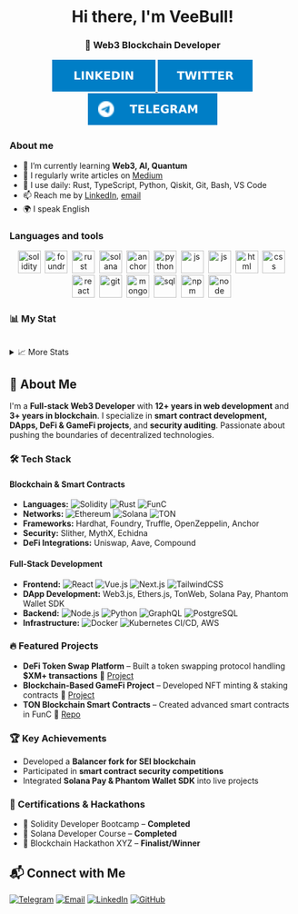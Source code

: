 <div align="center"> <h1>Hi there, I'm VeeBull!</h1> <h3>🚀 Web3 Blockchain Developer</h3></div>

<div id="socials" align="center">
 <a href="#linkedin-url">
  <img src="https://raw.githubusercontent.com/veebull/veebull/refs/heads/main/LinkedIn-blue.svg" alt="LinkedIn"/>
 </a>
  <a href="#twitter-url">
   <img src="https://raw.githubusercontent.com/veebull/veebull/refs/heads/main/Twitter-blue.svg" alt="Twitter"/>
  </a>
  <a href="#telegram-url">
   <img src="https://raw.githubusercontent.com/veebull/veebull/refs/heads/main/Telegram-blue.svg" alt="Telegram"/>
  </a>
</div>

### About me
- 🌱 I’m currently learning **Web3, AI, Quantum**
- 📝 I regularly write articles on [Medium](medium-link)
- 🚀 I use daily: Rust, TypeScript, Python, Qiskit, Git, Bash, VS Code
- 📫 Reach me by [LinkedIn](linkedin-link), [email](mailto:email-address)
- 🌍 I speak English

### Languages and tools
<div id="techs" align="center">
 <img src="https://cdn.jsdelivr.net/gh/devicons/devicon/icons/solidity/solidity-original.svg" title="solidity" width="40" height="40" />&nbsp;
 <img src="https://avatars.githubusercontent.com/u/99892494?s=200&v=4" title="foundry-rs" width="40" height="40" />&nbsp;
 <img src="https://cdn.jsdelivr.net/gh/devicons/devicon/icons/rust/rust-original.svg" title="rust" width="40" height="40" />&nbsp;
 <img src="https://cryptologos.cc/logos/solana-sol-logo.svg?v=040" title="solana" width="40" height="40" />&nbsp;
 <img src="https://camo.githubusercontent.com/590ccfb4e70a27673047ee879ed409981c05b2da403e60b4aaa7961ccdb46001/68747470733a2f2f7062732e7477696d672e636f6d2f6d656469612f46565556614f3958454141756c764b3f666f726d61743d706e67266e616d653d736d616c6c" title="anchor" width="40" height="40" />&nbsp;
 <img src="https://cdn.jsdelivr.net/gh/devicons/devicon/icons/python/python-original.svg" title="python" width="40" height="40" />&nbsp;
 <img src="https://cdn.jsdelivr.net/gh/devicons/devicon/icons/typescript/typescript-original.svg" title="js" width="40" height="40" />&nbsp;
 <img src="https://cdn.jsdelivr.net/gh/devicons/devicon/icons/javascript/javascript-original.svg" title="js" width="40" height="40" />&nbsp;
 <img src="https://cdn.jsdelivr.net/gh/devicons/devicon/icons/html5/html5-original.svg" title="html" width="40" height="40"/>&nbsp;
 <img src="https://cdn.jsdelivr.net/gh/devicons/devicon/icons/css3/css3-original.svg" title="css" width="40" height="40" />&nbsp;
 <img src="https://cdn.jsdelivr.net/gh/devicons/devicon/icons/react/react-original.svg" title="react" width="40" height="40"/>&nbsp;
 <img src="https://cdn.jsdelivr.net/gh/devicons/devicon/icons/git/git-plain.svg" title="git" width="40" height="40"/>&nbsp;
 <img src="https://www.svgrepo.com/show/331488/mongodb.svg" title="mongodb" width="40" height="40"/>&nbsp;
 <img src="https://cdn.jsdelivr.net/gh/devicons/devicon/icons/postgresql/postgresql-original.svg" title="sql" width="40" height="40"/>&nbsp;
 <img src="https://cdn.jsdelivr.net/gh/devicons/devicon/icons/npm/npm-original-wordmark.svg" title="npm" width="40" height="40"/>&nbsp;
 <img src="https://cdn.jsdelivr.net/gh/devicons/devicon/icons/nodejs/nodejs-original.svg" title="node"
 width="40" height="40"/>&nbsp;
</div>

### 📊 My Stat

<div id="stat" align="center">
    <img src="https://github-profile-summary-cards.vercel.app/api/cards/profile-details?username=veebull&theme=github_dark" alt=""/>
    <img src="https://github-profile-summary-cards.vercel.app/api/cards/most-commit-language?username=veebull&theme=github_dark" alt=""/>
     <img src="https://github-profile-summary-cards.vercel.app/api/cards/stats?username=veebull&theme=github_dark" alt=""/>
</div>
<details>
<summary>📈 More Stats</summary>
 <div id="more-stats">
   <img src="https://github-readme-stats.vercel.app/api?username=veebull&show_icons=true&theme=radical" alt=""/>
     <img src="https://github-readme-stats.vercel.app/api/top-langs/?username=veebull&layout=compact&theme=radical" alt=""/>
     <img src="https://streak-stats.demolab.com/?user=veebull&theme=dark" alt=""/>
     <img src="https://github-profile-trophy.vercel.app/?username=veebull&theme=darkhub" alt=""/>
 </div>
</details>

## 🚀 About Me

I'm a **Full-stack Web3 Developer** with **12+ years in web development** and **3+ years in blockchain**. I specialize in **smart contract development, DApps, DeFi & GameFi projects**, and **security auditing**. Passionate about pushing the boundaries of decentralized technologies.

### 🛠 Tech Stack

#### **Blockchain & Smart Contracts**
- **Languages:** ![Solidity](https://img.shields.io/badge/-Solidity-363636?style=flat-square&logo=solidity) ![Rust](https://img.shields.io/badge/-Rust-000000?style=flat-square&logo=rust) ![FunC](https://img.shields.io/badge/-FunC-blue?style=flat-square)
- **Networks:** ![Ethereum](https://img.shields.io/badge/-Ethereum-3C3C3D?style=flat-square&logo=ethereum) ![Solana](https://img.shields.io/badge/-Solana-4E44CE?style=flat-square&logo=solana) ![TON](https://img.shields.io/badge/-TON-blue?style=flat-square&logo=ton)
- **Frameworks:** Hardhat, Foundry, Truffle, OpenZeppelin, Anchor
- **Security:** Slither, MythX, Echidna
- **DeFi Integrations:** Uniswap, Aave, Compound

#### **Full-Stack Development**
- **Frontend:** ![React](https://img.shields.io/badge/-React-61DAFB?style=flat-square&logo=react) ![Vue.js](https://img.shields.io/badge/-Vue.js-4FC08D?style=flat-square&logo=vue.js) ![Next.js](https://img.shields.io/badge/-Next.js-000000?style=flat-square&logo=next.js) ![TailwindCSS](https://img.shields.io/badge/-TailwindCSS-38B2AC?style=flat-square&logo=tailwind-css)
- **DApp Development:** Web3.js, Ethers.js, TonWeb, Solana Pay, Phantom Wallet SDK
- **Backend:** ![Node.js](https://img.shields.io/badge/-Node.js-339933?style=flat-square&logo=node.js) ![Python](https://img.shields.io/badge/-Python-3776AB?style=flat-square&logo=python) ![GraphQL](https://img.shields.io/badge/-GraphQL-E10098?style=flat-square&logo=graphql) ![PostgreSQL](https://img.shields.io/badge/-PostgreSQL-336791?style=flat-square&logo=postgresql)
- **Infrastructure:** ![Docker](https://img.shields.io/badge/-Docker-2496ED?style=flat-square&logo=docker) ![Kubernetes](https://img.shields.io/badge/-Kubernetes-326CE5?style=flat-square&logo=kubernetes) CI/CD, AWS

### 🔥 Featured Projects

- **DeFi Token Swap Platform** – Built a token swapping protocol handling **$XM+ transactions** 🔗 [Project](#)
- **Blockchain-Based GameFi Project** – Developed NFT minting & staking contracts 🔗 [Project](#)
- **TON Blockchain Smart Contracts** – Created advanced smart contracts in FunC 🔗 [Repo](#)

### 🏆 Key Achievements

- Developed a **Balancer fork for SEI blockchain**
- Participated in **smart contract security competitions**
- Integrated **Solana Pay & Phantom Wallet SDK** into live projects

### 📜 Certifications & Hackathons

- 🏅 Solidity Developer Bootcamp – **Completed**
- 🏅 Solana Developer Course – **Completed**
- 🏅 Blockchain Hackathon XYZ – **Finalist/Winner**

## 📬 Connect with Me

[![Telegram](https://img.shields.io/badge/Telegram-%40veegenx-blue)](https://t.me/veegenx)
[![Email](https://img.shields.io/badge/thearmbull91@gmail.com-red)](mailto:thearmbull91@gmail.com)
[![LinkedIn](https://img.shields.io/badge/LinkedIn-%40veebull-blue)](https://www.linkedin.com)
[![GitHub](https://img.shields.io/github/followers/veebull?style=social)](https://github.com/gh)

<div align="center">
<img src="https://quotes-github-readme.vercel.app/api?theme=dark&quote=The%20blockchain%20remembers%20everything%E2%80%94make%20your%20code%20worth%20remembering.&author=V" alt=""/>
</div>
